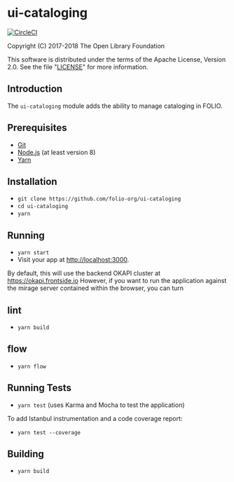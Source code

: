 # ui-cataloging

[![CircleCI](https://circleci.com/gh/atcult/ui-cataloging.svg?style=svg)](https://circleci.com/gh/atcult/ui-cataloging)

Copyright (C) 2017-2018 The Open Library Foundation

This software is distributed under the terms of the Apache License,
Version 2.0. See the file "[LICENSE](LICENSE)" for more information.

## Introduction
The `ui-cataloging` module adds the ability to manage cataloging in FOLIO.

## Prerequisites

* [Git](https://git-scm.com/)
* [Node.js](https://nodejs.org/) (at least version 8)
* [Yarn](https://yarnpkg.com/)

## Installation

* `git clone https://github.com/folio-org/ui-cataloging`
* `cd ui-cataloging`
* `yarn`

## Running

* `yarn start`
* Visit your app at [http://localhost:3000](http://localhost:3000).

By default, this will use the backend OKAPI cluster at
https://okapi.frontside.io However, if you want to run the application
against the mirage server contained within the browser, you can turn

## lint

* `yarn build`

## flow

* `yarn flow`

## Running Tests

* `yarn test` (uses Karma and Mocha to test the application)

To add Istanbul instrumentation and a code coverage report:
* `yarn test --coverage`

## Building

* `yarn build`
